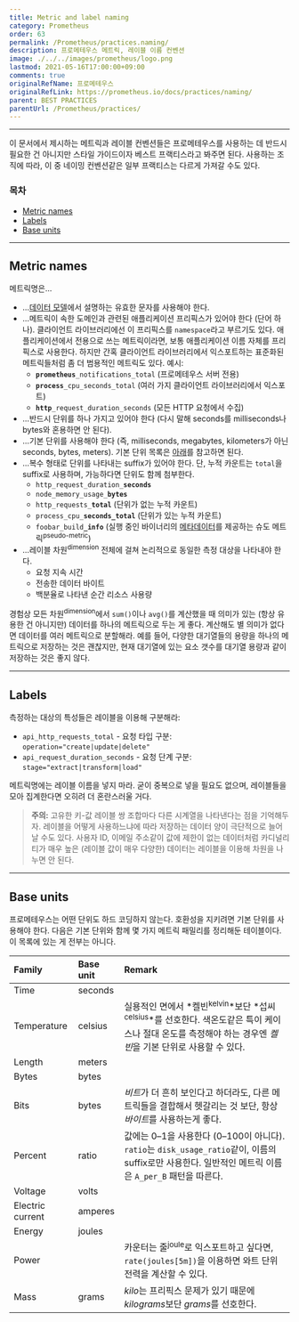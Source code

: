 ```yaml
---
title: Metric and label naming
category: Prometheus
order: 63
permalink: /Prometheus/practices.naming/
description: 프로메테우스 메트릭, 레이블 이름 컨벤션
image: ./../../images/prometheus/logo.png
lastmod: 2021-05-16T17:00:00+09:00
comments: true
originalRefName: 프로메테우스
originalRefLink: https://prometheus.io/docs/practices/naming/
parent: BEST PRACTICES
parentUrl: /Prometheus/practices/
---
```


---

이 문서에서 제시하는 메트릭과 레이블 컨벤션들은 프로메테우스를 사용하는 데 반드시 필요한 건 아니지만 스타일 가이드이자 베스트 프랙티스라고 봐주면 된다. 사용하는 조직에 따라, 이 중 네이밍 컨벤션같은 일부 프랙티스는 다르게 가져갈 수도 있다.

### 목차

- [Metric names](#metric-names)
- [Labels](#labels)
- [Base units](#base-units)

---

## Metric names

메트릭명은...

- ...[데이터 모델](../data-model/#metric-names-and-labels)에서 설명하는 유효한 문자를 사용해야 한다.
- ...메트릭이 속한 도메인과 관련된 애플리케이션 프리픽스가 있어야 한다 (단어 하나). 클라이언트 라이브러리에선 이 프리픽스를 `namespace`라고 부르기도 있다. 애플리케이션에서 전용으로 쓰는 메트릭이라면, 보통 애플리케이션 이름 자체를 프리픽스로 사용한다. 하지만 간혹 클라이언트 라이브러리에서 익스포트하는 표준화된 메트릭들처럼 좀 더 범용적인 메트릭도 있다. 예시:
  - <code class="highlighter-rouge"><strong>prometheus</strong>_notifications_total</code> (프로메테우스 서버 전용)
  - <code class="highlighter-rouge"><strong>process</strong>_cpu_seconds_total</code> (여러 가지 클라이언트 라이브러리에서 익스포트)
  - <code class="highlighter-rouge"><strong>http</strong>_request_duration_seconds</code> (모든 HTTP 요청에서 수집)
- ...반드시 단위를 하나 가지고 있어야 한다 (다시 말해 seconds를 milliseconds나 bytes와 혼용하면 안 된다).
- ...기본 단위를 사용해야 한다 (즉, milliseconds, megabytes, kilometers가 아닌 seconds, bytes, meters). 기본 단위 목록은 [아래](#base-units)를 참고하면 된다.
- ...복수 형태로 단위를 나타내는 suffix가 있어야 한다. 단, 누적 카운트는 `total`을 suffix로 사용하며, 가능하다면 단위도 함께 첨부한다.
  - <code class="highlighter-rouge">http_request_duration_<strong>seconds</strong></code>
  - <code class="highlighter-rouge">node_memory_usage_<strong>bytes</strong></code>
  - <code class="highlighter-rouge">http_requests_<strong>total</strong></code> (단위가 없는 누적 카운트)
  - <code class="highlighter-rouge">process_cpu_<strong>seconds_total</strong></code> (단위가 있는 누적 카운트)
  - <code class="highlighter-rouge">foobar_build<strong>_info</strong></code> (실행 중인 바이너리의 [메타데이터](https://www.robustperception.io/exposing-the-software-version-to-prometheus)를 제공하는 슈도 메트릭<sup>pseudo-metric</sup>)
- ...레이블 차원<sup>dimension</sup> 전체에 걸쳐 논리적으로 동일한 측정 대상을 나타내야 한다.
  - 요청 지속 시간
  - 전송한 데이터 바이트
  - 백분율로 나타낸 순간 리소스 사용량

경험상 모든 차원<sup>dimension</sup>에서 `sum()`이나 `avg()`를 계산했을 때 의미가 있는 (항상 유용한 건 아니지만) 데이터를 하나의 메트릭으로 두는 게 좋다. 계산해도 별 의미가 없다면 데이터를 여러 메트릭으로 분할해라. 예를 들어, 다양한 대기열들의 용량을 하나의 메트릭으로 저장하는 것은 괜찮지만, 현재 대기열에 있는 요소 갯수를 대기열 용량과 같이 저장하는 것은 좋지 않다.

---

## Labels

측정하는 대상의 특성들은 레이블을 이용해 구분해라:

- `api_http_requests_total` - 요청 타입 구분: `operation="create|update|delete"`
- `api_request_duration_seconds` - 요청 단계 구분: `stage="extract|transform|load"`

메트릭명에는 레이블 이름을 넣지 마라. 굳이 중복으로 넣을 필요도 없으며, 레이블들을 모아 집계한다면 오히려 더 혼란스러울 거다.

> **주의:** 고유한 키-값 레이블 쌍 조합마다 다른 시계열을 나타낸다는 점을 기억해두자. 레이블을 어떻게 사용하느냐에 따라 저장하는 데이터 양이 극단적으로 늘어날 수도 있다. 사용자 ID, 이메일 주소같이 값에 제한이 없는 데이터처럼 카디널리티가 매우 높은 (레이블 값이 매우 다양한) 데이터는 레이블을 이용해 차원을 나누면 안 된다.

---

## Base units

프로메테우스는 어떤 단위도 하드 코딩하지 않는다. 호환성을 지키려면 기본 단위를 사용해야 한다. 다음은 기본 단위와 함께 몇 가지 메트릭 패밀리를 정리해둔 테이블이다. 이 목록에 있는 게 전부는 아니다.

| Family           | Base unit | Remark                                                       |
| :--------------- | :-------- | :----------------------------------------------------------- |
| Time             | seconds   |                                                              |
| Temperature      | celsius   | 실용적인 면에서 *켈빈<sup>kelvin</sup>*보단 *섭씨<sup>celsius</sup>*를 선호한다. 색온도같은 특이 케이스나 절대 온도를 측정해야 하는 경우엔 *켈빈*을 기본 단위로 사용할 수 있다. |
| Length           | meters    |                                                              |
| Bytes            | bytes     |                                                              |
| Bits             | bytes     | *비트*가 더 흔히 보인다고 하더라도, 다른 메트릭들을 결합해서 헷갈리는 것 보단, 항상 *바이트*를 사용하는게 좋다. |
| Percent          | ratio     | 값에는 0–1을 사용한다 (0–100이 아니다). `ratio`는 `disk_usage_ratio`같이, 이름의 suffix로만 사용한다. 일반적인 메트릭 이름은 `A_per_B` 패턴을 따른다. |
| Voltage          | volts     |                                                              |
| Electric current | amperes   |                                                              |
| Energy           | joules    |                                                              |
| Power            |           | 카운터는 줄<sup>joule</sup>로 익스포트하고 싶다면, `rate(joules[5m])`을 이용하면 와트 단위 전력을 계산할 수 있다. |
| Mass             | grams     | *kilo*는 프리픽스 문제가 있기 때문에 *kilograms*보단 *grams*를 선호한다. |